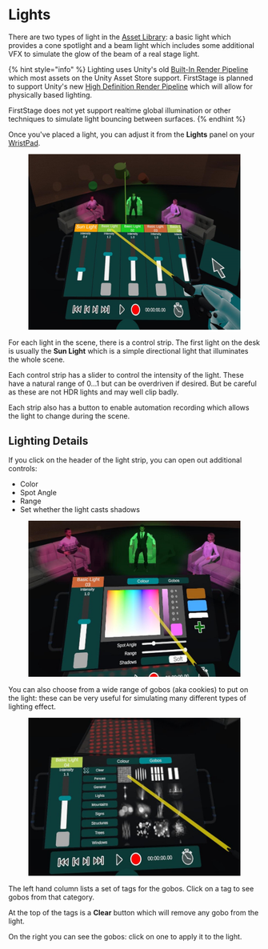 # Lights

There are two types of light in the [Asset Library](../asset-library.md): a basic light which provides a cone spotlight and a beam light which includes some additional VFX to simulate the glow of the beam of a real stage light.

{% hint style="info" %}
Lighting uses Unity's old [Built-In Render Pipeline](https://docs.unity3d.com/Manual/built-in-render-pipeline.html) which most assets on the Unity Asset Store support. FirstStage is planned to support Unity's new [High Definition Render Pipeline](https://docs.unity3d.com/Manual/high-definition-render-pipeline.html) which will allow for physically based lighting.

FirstStage does not yet support realtime global illumination or other techniques to simulate light bouncing between surfaces.
{% endhint %}

Once you've placed a light, you can adjust it from the **Lights** panel on your [WristPad](../wristpad/).

<figure><img src="../../.gitbook/assets/Stage Test2 2023-02-16 16-48-06.jpg" alt=""><figcaption></figcaption></figure>

For each light in the scene, there is a control strip. The first light on the desk is usually the **Sun Light** which is a simple directional light that illuminates the whole scene.&#x20;

Each control strip has a slider to control the intensity of the light. These have a natural range of 0...1 but can be overdriven if desired. But be careful as these are not HDR lights and may well clip badly.

Each strip also has a button to enable automation recording which allows the light to change during the scene.

## Lighting Details

If you click on the header of the light strip, you can open out additional controls:

* Color
* Spot Angle
* Range
* Set whether the light casts shadows

<figure><img src="../../.gitbook/assets/Stage Test2 2023-02-16 16-45-10.jpg" alt=""><figcaption></figcaption></figure>

You can also choose from a wide range of gobos (aka cookies) to put on the light: these can be very useful for simulating many different types of lighting effect.

<figure><img src="../../.gitbook/assets/Stage Test2 2023-02-16 16-45-55.jpg" alt=""><figcaption></figcaption></figure>

The left hand column lists a set of tags for the gobos. Click on a tag to see gobos from that category.

At the top of the tags is a **Clear** button which will remove any gobo from the light.

On the right you can see the gobos: click on one to apply it to the light.
